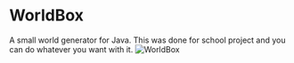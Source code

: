 # WorldBox
A small world generator for Java. This was done for school project and you can do whatever you want with it.
![WorldBox](https://user-images.githubusercontent.com/78659109/160298422-29f850aa-ac8d-4586-84f5-01cce4a54d22.png)
